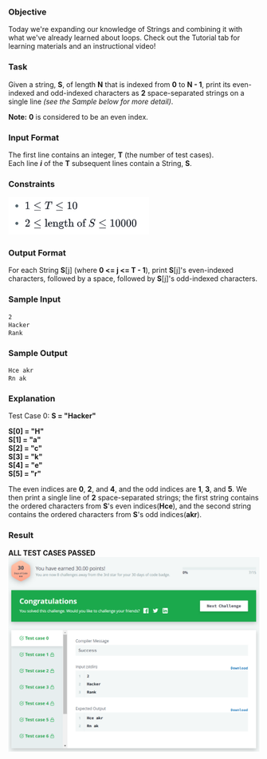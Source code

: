 ### Objective
Today we're expanding our knowledge of Strings and combining it with what we've already learned about loops. Check out 
the Tutorial tab for learning materials and an instructional video!

### Task
Given a string, **S**, of length **N** that is indexed from **0** to **N - 1**, print its even-indexed and odd-indexed 
characters as **2** space-separated strings on a single line *(see the Sample below for more detail)*.

**Note:** **0** is considered to be an even index.

### Input Format

The first line contains an integer, **T** (the number of test cases).\
Each line ***i*** of the **T** subsequent lines contain a String, **S**.

### Constraints
![constraints](constraints.png)

### Output Format

For each String **S**[j] (where **0 <= j <= T - 1**), print **S**[j]'s even-indexed characters, followed by a space, 
followed by **S**[j]'s odd-indexed characters.

### Sample Input

    2
    Hacker
    Rank
    
### Sample Output

    Hce akr
    Rn ak

### Explanation

Test Case 0: **S = "Hacker"**

**S[0] = "H"**\
**S[1] = "a"**\
**S[2] = "c"**\
**S[3] = "k"**\
**S[4] = "e"**\
**S[5] = "r"**

The even indices are **0**, **2**, and **4**, and the odd indices are **1**, **3**, and **5**. We then print a single 
line of **2** space-separated strings; the first string contains the ordered characters from **S**'s even 
indices(**Hce**), and the second string contains the ordered characters from **S**'s odd indices(**akr**).

### Result
**ALL TEST CASES PASSED**
![RESULT](result.png)